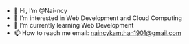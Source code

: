 - 👋 Hi, I’m @Nai-ncy
- 👀 I’m interested in Web Development and Cloud Computing
- 🌱 I’m currently learning Web Development
- 📫 How to reach me email: naincykamthan1901@gmail.com

<!---
Nai-ncy/Nai-ncy is a ✨ special ✨ repository because its `README.md` (this file) appears on your GitHub profile.
You can click the Preview link to take a look at your changes.
--->
